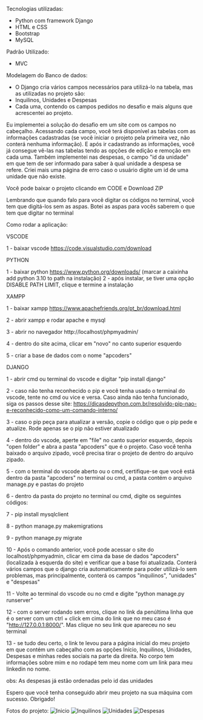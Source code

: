 Tecnologias utilizadas: 
  - Python com framework Django
  - HTML e CSS
  - Bootstrap
  - MySQL

Padrão Utilizado:
  - MVC

Modelagem do Banco de dados:
  - O Django cria vários campos necessários para utilizá-lo na tabela, mas as utilizadas no projeto são:
  - Inquilinos, Unidades e Despesas
  - Cada uma, contendo os campos pedidos no desafio e mais alguns que acrescentei ao projeto.

Eu implementei a solução do desafio em um site com os campos no cabeçalho. Acessando cada campo, você terá disponível as tabelas com as informações cadastradas
(se você iniciar o projeto pela primeira vez, não conterá nenhuma informação). E após ir cadastrando as informações, você já consegue vê-las nas tabelas
tendo as opções de edição e remoção em cada uma. Também implementei nas despesas, o campo "id da unidade" em que tem de ser informado para saber
à qual unidade a despesa se refere. Criei mais uma página de erro caso o usuário digite um id de uma unidade que não existe.

Você pode baixar o projeto clicando em CODE e Download ZIP

Lembrando que quando falo para você digitar os códigos no terminal, você tem que digitá-los sem as aspas. 
Botei as aspas para vocês saberem o que tem que digitar no terminal

Como rodar a aplicação:

VSCODE

1 - baixar vscode https://code.visualstudio.com/download

PYTHON

1 - baixar python https://www.python.org/downloads/ (marcar a caixinha add python 3.10 to path na instalação)
2 - após instalar, se tiver uma opção DISABLE PATH LIMIT, clique e termine a instalação

XAMPP

1 - baixar xampp https://www.apachefriends.org/pt_br/download.html

2 - abrir xampp e rodar apache e mysql

3 - abrir no navegador http://localhost/phpmyadmin/

4 - dentro do site acima, clicar em "novo" no canto superior esquerdo

5 - criar a base de dados com o nome "apcoders"

DJANGO

1 - abrir cmd ou terminal do vscode e digitar "pip install django" 

2 - caso não tenha reconhecido o pip e você tenha usado o terminal do vscode, tente no cmd ou vice e versa. Caso ainda não tenha funcionado, 
siga os passos desse site:
https://dicasdepython.com.br/resolvido-pip-nao-e-reconhecido-como-um-comando-interno/

3 - caso o pip peça para atualizar a versão, copie o código que o pip pede e atualize. Rode apenas se o pip não estiver atualizado

4 - dentro do vscode, aperte em "file" no canto superior esquerdo, depois "open folder" e abra a pasta "apcoders" que é o projeto. 
Caso você tenha baixado o arquivo zipado, você precisa tirar o projeto de dentro do arquivo zipado.

5 - com o terminal do vscode aberto ou o cmd, certifique-se que você está dentro da pasta "apcoders" no terminal ou cmd, 
a pasta contém o arquivo manage.py e pastas do projeto

6 - dentro da pasta do projeto no terminal ou cmd, digite os seguintes códigos:

7 - pip install mysqlclient

8 - python manage.py makemigrations

9 - python manage.py migrate

10 - Após o comando anterior, você pode acessar o site do localhost/phpmyadmin, clicar em cima da base de dados "apcoders" (localizada à esquerda do site)
e verificar que a base foi atualizada. Conterá vários campos que o django cria automaticamente para poder utilizá-lo sem problemas, mas principalmente, 
conterá os campos "inquilinos", "unidades" e "despesas"

11 - Volte ao terminal do vscode ou no cmd e digite "python manage.py runserver"

12 - com o server rodando sem erros, clique no link da penúltima linha que é o server com um ctrl + click em cima do link que no meu caso é "http://127.0.0.1:8000/".
Mas clique no seu link que apareceu no seu terminal

13 - se tudo deu certo, o link te levou para a página inicial do meu projeto em que contém um cabeçalho com as opções
Início, Inquilinos, Unidades, Despesas e minhas redes sociais na parte da direita. No corpo tem informações sobre mim e no rodapé tem meu nome
com um link para meu linkedin no nome.

obs: As despesas já estão ordenadas pelo id das unidades

Espero que você tenha conseguido abrir meu projeto na sua máquina com sucesso. Obrigado!

Fotos do projeto:
![Inicio](https://user-images.githubusercontent.com/79377858/149681526-a0bed1ab-a1fe-44b8-937f-510dec7a5f17.png)
![Inquilinos](https://user-images.githubusercontent.com/79377858/149681532-8b7484a8-8790-4d60-a2a4-1567131d77ed.png)
![Unidades](https://user-images.githubusercontent.com/79377858/149681537-3bca8e80-ae90-418d-b081-5d5108693403.png)
![Despesas](https://user-images.githubusercontent.com/79377858/149681540-a14fd35e-27ab-437b-b103-a8560300abac.png)
